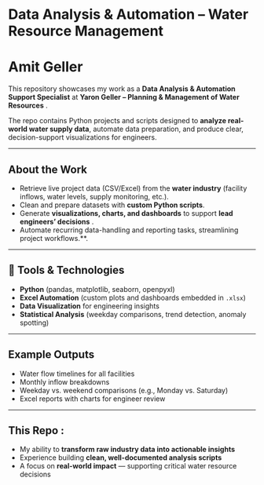 
#  Data Analysis & Automation – Water Resource Management 
# Amit Geller

This repository showcases my work as a **Data Analysis & Automation Support Specialist** at
**Yaron Geller – Planning & Management of Water Resources** .

The repo contains Python projects and scripts designed to **analyze real-world water supply data**, automate data preparation, and produce clear, decision-support visualizations for engineers.

---

##  About the Work

*  Retrieve live project data (CSV/Excel) from the **water industry** (facility inflows, water levels, supply monitoring, etc.).
*  Clean and prepare datasets with **custom Python scripts**.
*  Generate **visualizations, charts, and dashboards** to support **lead engineers’ decisions** .
*  Automate recurring data-handling and reporting tasks, streamlining project workflows.**.

---



## 🔧 Tools & Technologies

* **Python** (pandas, matplotlib, seaborn, openpyxl)
* **Excel Automation** (custom plots and dashboards embedded in `.xlsx`)
* **Data Visualization** for engineering insights
* **Statistical Analysis** (weekday comparisons, trend detection, anomaly spotting)

---

##  Example Outputs

*  Water flow timelines for all facilities
*  Monthly inflow breakdowns
*  Weekday vs. weekend comparisons (e.g., Monday vs. Saturday)
*  Excel reports with charts for engineer review

---

##  This Repo :

* My ability to **transform raw industry data into actionable insights**
* Experience building **clean, well-documented analysis scripts**
* A focus on **real-world impact** — supporting critical water resource decisions


